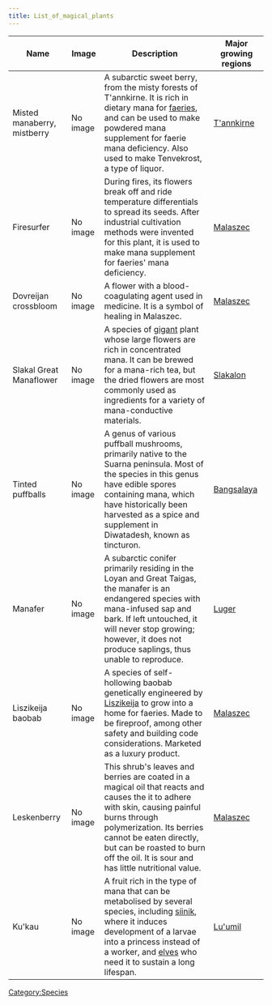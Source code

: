 ```yaml
---
title: List_of_magical_plants
---
```

| Name                        | Image    | Description                                                                                                                                                                                                                                                                             | Major growing regions               |
|-----------------------------|----------|-----------------------------------------------------------------------------------------------------------------------------------------------------------------------------------------------------------------------------------------------------------------------------------------|-------------------------------------|
| Misted manaberry, mistberry | No image | A subarctic sweet berry, from the misty forests of T'annkirne. It is rich in dietary mana for [faeries](faerie "wikilink"), and can be used to make powdered mana supplement for faerie mana deficiency. Also used to make Tenvekrost, a type of liquor.                                | [T'annkirne](T'annkirne "wikilink") |
| Firesurfer                  | No image | During fires, its flowers break off and ride temperature differentials to spread its seeds. After industrial cultivation methods were invented for this plant, it is used to make mana supplement for faeries' mana deficiency.                                                         | [Malaszec](Malaszec "wikilink")     |
| Dovreijan crossbloom        | No image | A flower with a blood-coagulating agent used in medicine. It is a symbol of healing in Malaszec.                                                                                                                                                                                        | [Malaszec](Malaszec "wikilink")     |
| Slakal Great Manaflower     | No image | A species of [gigant](gigant "wikilink") plant whose large flowers are rich in concentrated mana. It can be brewed for a mana-rich tea, but the dried flowers are most commonly used as ingredients for a variety of mana-conductive materials.                                         | [Slakalon](Slakalon "wikilink")     |
| Tinted puffballs            | No image | A genus of various puffball mushrooms, primarily native to the Suarna peninsula. Most of the species in this genus have edible spores containing mana, which have historically been harvested as a spice and supplement in Diwatadesh, known as tincturon.                              | [Bangsalaya](Bangsalaya "wikilink") |
| Manafer                     | No image | A subarctic conifer primarily residing in the Loyan and Great Taigas, the manafer is an endangered species with mana-infused sap and bark. If left untouched, it will never stop growing; however, it does not produce saplings, thus unable to reproduce.                              | [Luger](Luger "wikilink")           |
| Liszikeija baobab           | No image | A species of self-hollowing baobab genetically engineered by [Liszikeija](Zloije_(business)#Andeija "wikilink") to grow into a home for faeries. Made to be fireproof, among other safety and building code considerations. Marketed as a luxury product.                               | [Malaszec](Malaszec "wikilink")     |
| Leskenberry                 | No image | This shrub's leaves and berries are coated in a magical oil that reacts and causes the it to adhere with skin, causing painful burns through polymerization. Its berries cannot be eaten directly, but can be roasted to burn off the oil. It is sour and has little nutritional value. | [Malaszec](Malaszec "wikilink")     |
| Ku'kau                      | No image | A fruit rich in the type of mana that can be metabolised by several species, including [síinik](síinik "wikilink"), where it induces development of a larvae into a princess instead of a worker, and [elves](elf "wikilink") who need it to sustain a long lifespan.                   | [Lu'umil](Lu'umil "wikilink")       |

[Category:Species](Category:Species "wikilink")